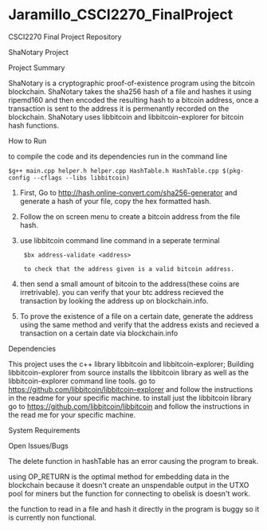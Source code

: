 # Jaramillo_CSCI2270_FinalProject
CSCI2270 Final Project Repository

ShaNotary Project

Project Summary 

ShaNotary is a cryptographic proof-of-existence program using the bitcoin blockchain. ShaNotary takes the sha256 hash of a file and hashes it using ripemd160 and then encoded the resulting hash to a bitcoin address, once a transaction is sent to the address it is permenantly recorded on the blockchain. ShaNotary uses libbitcoin and libbitcoin-explorer for bitcoin hash functions. 

How to Run

to compile the code and its dependencies run in the command line 

    $g++ main.cpp helper.h helper.cpp HashTable.h HashTable.cpp $(pkg-config --cflags --libs libbitcoin)

1. First, Go to http://hash.online-convert.com/sha256-generator and generate a hash of your file, copy the hex          formatted hash. 

2. Follow the on screen menu to create a bitcoin address from the file hash. 

3. use libbitcoin command line command in a seperate terminal

        $bx address-validate <address> 
        
        to check that the address given is a valid bitcoin address. 

4. then send a small amount of bitcoin to the address(these coins are irretrivable). you can verify that your btc address recieved the transaction by looking the address up on blockchain.info. 

5. To prove the existence of a file on a certain date, generate the address using the same method and verify that the address exists and recieved a transaction on a certain date via blockchain.info 


Dependencies

This project uses the c++ library libbitcoin and libbitcoin-explorer; Building libbitcoin-explorer from source installs the libbitcoin library as well as the libbitcoin-explorer command line tools. 
go to https://github.com/libbitcoin/libbitcoin-explorer and follow the instructions in the readme for your specific machine. to install just the libbitcoin library go to https://github.com/libbitcoin/libbitcoin and follow the instructions in the read me for your specific machine. 



System Requirements



Open Issues/Bugs

The delete function in hashTable has an error causing the program to break.

using OP_RETURN is the optimal method for embedding data in the blockchain because it doesn't create an unspendable output in the UTXO pool for miners but the function for connecting to obelisk is doesn't work. 

the function to read in a file and hash it directly in the program is buggy so it is currently non functional.

